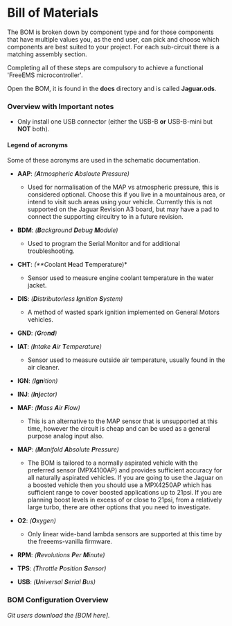 # Bill of Materials

The BOM is broken down by component type and for those components that have multiple values you, as the end user, can pick and choose which components are best suited to your project. For each sub-circuit there is a matching assembly section.

Completing all of these steps are compulsory to achieve a functional 'FreeEMS microcontroller'. 

Open the BOM, it is found in the **docs** directory and is called **Jaguar.ods**.

### Overview with Important notes

- Only install one USB connector (either the USB-B **or** USB-B-mini but **NOT** both).

#### Legend of acronyms ####
Some of these acronyms are used in the schematic documentation.

- **AAP**: *(**A**tmospheric **A**bsloute **P**ressure)* 
  	- Used for normalisation of the MAP vs atmospheric pressure, this is considered optional. Choose this if you live in a mountainous area, or intend to visit such areas using your vehicle.  Currently this is not supported on the Jaguar Revision A3 board, but may have a pad to connect the supporting circuitry to in a future revision.

- **BDM**: *(**B**ackground **D**ebug **M**odule)*
	- Used to program the Serial Monitor and for additional troubleshooting.

- **CHT**: *(**C*oolant **H**ead **T**emperature)*
	- Sensor used to measure engine coolant temperature in the water jacket.

- **DIS**: *(**D**istributorless **I**gnition **S**ystem)*
	- A method of wasted spark ignition implemented on General Motors vehicles.

- **GND**: *(**G**ro**nd**)*

- **IAT**: *(**I**ntake **A**ir **T**emperature)*
	- Sensor used to measure outside air temperature, usually found in the air cleaner.
	
- **IGN**: *(**Ign**ition)*
 
- **INJ**: *(**Inj**ector)*

- **MAF**: *(**M**ass **A**ir **F**low)* 
	- This is an alternative to the MAP sensor that is unsupported at this time, however the circuit is cheap and can be used as a general purpose analog input also.
 
- **MAP**: *(**M**anifold **A**bsolute **P**ressure)* 
	- The BOM is tailored to a normally aspirated vehicle with the preferred sensor (MPX4100AP) and provides sufficient accuracy for all naturally aspirated vehicles.  If you are going to use the Jaguar on a boosted vehicle then you should use a MPX4250AP which has sufficient range to cover boosted applications up to 21psi. If you are planning boost levels in excess of or close to 21psi, from a relatively large turbo, there are other options that you need to investigate.

- **O2**: *(**O**xygen)*
  	- Only linear wide-band lambda sensors are supported at this time by the freeems-vanilla firmware.

- **RPM**: *(**R**evolutions **P**er **M**inute)*

- **TPS**: *(**T**hrottle **P**osition **S**ensor)*

- **USB**: *(**U**niversal **S**erial **B**us)*

### BOM Configuration Overview

*Git users download the [BOM here].*

